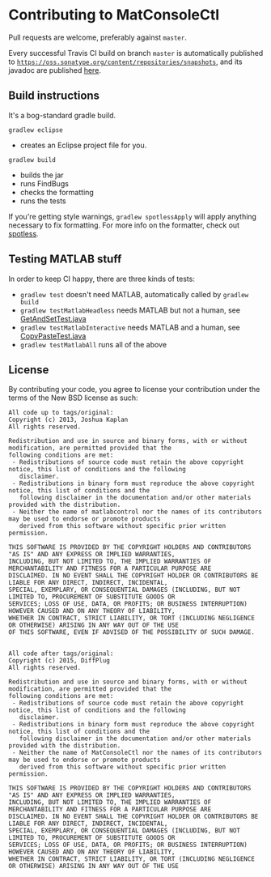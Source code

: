 # Contributing to MatConsoleCtl

Pull requests are welcome, preferably against `master`.

Every successful Travis CI build on branch `master` is automatically published to [`https://oss.sonatype.org/content/repositories/snapshots`](https://oss.sonatype.org/content/repositories/snapshots/com/diffplug/), and its javadoc are published [here](http://diffplug.github.io/matsessionctl/javadoc/snapshot/).

## Build instructions

It's a bog-standard gradle build.

`gradlew eclipse`
* creates an Eclipse project file for you.

`gradlew build`
* builds the jar
* runs FindBugs
* checks the formatting
* runs the tests

If you're getting style warnings, `gradlew spotlessApply` will apply anything necessary to fix formatting. For more info on the formatter, check out [spotless](https://github.com/diffplug/spotless).

## Testing MATLAB stuff

In order to keep CI happy, there are three kinds of tests:

* `gradlew test` doesn't need MATLAB, automatically called by `gradlew build`
* `gradlew testMatlabHeadless` needs MATLAB but not a human, see [GetAndSetTest.java](matlabcontrol/test/matlabcontrol/GetAndSetTest.java?ts=4)
* `gradlew testMatlabInteractive` needs MATLAB and a human, see [CopyPasteTest.java](matlabcontrol/test/matlabcontrol/CopyPasteTest.java?ts=4)
* `gradlew testMatlabAll` runs all of the above

## License

By contributing your code, you agree to license your contribution under the terms of the New BSD license as such:

```
All code up to tags/original:
Copyright (c) 2013, Joshua Kaplan
All rights reserved.

Redistribution and use in source and binary forms, with or without modification, are permitted provided that the
following conditions are met:
 - Redistributions of source code must retain the above copyright notice, this list of conditions and the following
   disclaimer.
 - Redistributions in binary form must reproduce the above copyright notice, this list of conditions and the
   following disclaimer in the documentation and/or other materials provided with the distribution.
 - Neither the name of matlabcontrol nor the names of its contributors may be used to endorse or promote products
   derived from this software without specific prior written permission.

THIS SOFTWARE IS PROVIDED BY THE COPYRIGHT HOLDERS AND CONTRIBUTORS "AS IS" AND ANY EXPRESS OR IMPLIED WARRANTIES,
INCLUDING, BUT NOT LIMITED TO, THE IMPLIED WARRANTIES OF MERCHANTABILITY AND FITNESS FOR A PARTICULAR PURPOSE ARE
DISCLAIMED. IN NO EVENT SHALL THE COPYRIGHT HOLDER OR CONTRIBUTORS BE LIABLE FOR ANY DIRECT, INDIRECT, INCIDENTAL,
SPECIAL, EXEMPLARY, OR CONSEQUENTIAL DAMAGES (INCLUDING, BUT NOT LIMITED TO, PROCUREMENT OF SUBSTITUTE GOODS OR
SERVICES; LOSS OF USE, DATA, OR PROFITS; OR BUSINESS INTERRUPTION) HOWEVER CAUSED AND ON ANY THEORY OF LIABILITY,
WHETHER IN CONTRACT, STRICT LIABILITY, OR TORT (INCLUDING NEGLIGENCE OR OTHERWISE) ARISING IN ANY WAY OUT OF THE USE
OF THIS SOFTWARE, EVEN IF ADVISED OF THE POSSIBILITY OF SUCH DAMAGE.


All code after tags/original:
Copyright (c) 2015, DiffPlug
All rights reserved.

Redistribution and use in source and binary forms, with or without modification, are permitted provided that the
following conditions are met:
 - Redistributions of source code must retain the above copyright notice, this list of conditions and the following
   disclaimer.
 - Redistributions in binary form must reproduce the above copyright notice, this list of conditions and the
   following disclaimer in the documentation and/or other materials provided with the distribution.
 - Neither the name of MatConsoleCtl nor the names of its contributors may be used to endorse or promote products
   derived from this software without specific prior written permission.

THIS SOFTWARE IS PROVIDED BY THE COPYRIGHT HOLDERS AND CONTRIBUTORS "AS IS" AND ANY EXPRESS OR IMPLIED WARRANTIES,
INCLUDING, BUT NOT LIMITED TO, THE IMPLIED WARRANTIES OF MERCHANTABILITY AND FITNESS FOR A PARTICULAR PURPOSE ARE
DISCLAIMED. IN NO EVENT SHALL THE COPYRIGHT HOLDER OR CONTRIBUTORS BE LIABLE FOR ANY DIRECT, INDIRECT, INCIDENTAL,
SPECIAL, EXEMPLARY, OR CONSEQUENTIAL DAMAGES (INCLUDING, BUT NOT LIMITED TO, PROCUREMENT OF SUBSTITUTE GOODS OR
SERVICES; LOSS OF USE, DATA, OR PROFITS; OR BUSINESS INTERRUPTION) HOWEVER CAUSED AND ON ANY THEORY OF LIABILITY,
WHETHER IN CONTRACT, STRICT LIABILITY, OR TORT (INCLUDING NEGLIGENCE OR OTHERWISE) ARISING IN ANY WAY OUT OF THE USE
```
